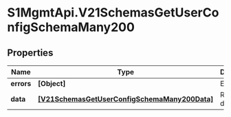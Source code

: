 # S1MgmtApi.V21SchemasGetUserConfigSchemaMany200

## Properties
Name | Type | Description | Notes
------------ | ------------- | ------------- | -------------
**errors** | **[Object]** | Errors | [optional] 
**data** | [**[V21SchemasGetUserConfigSchemaMany200Data]**](V21SchemasGetUserConfigSchemaMany200Data.md) | Response data | [optional] 


